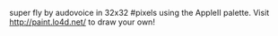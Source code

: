super fly by audovoice in 32x32 #pixels using the AppleII palette. Visit http://paint.lo4d.net/ to draw your own! 